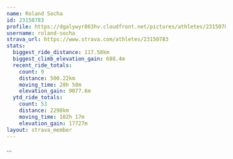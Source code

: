 ```yaml
---
name: Roland Socha
id: 23150783
profile: https://dgalywyr863hv.cloudfront.net/pictures/athletes/23150783/14745672/4/large.jpg
username: roland-socha
strava_url: https://www.strava.com/athletes/23150783
stats:
  biggest_ride_distance: 117.58km
  biggest_climb_elevation_gain: 688.4m
  recent_ride_totals:
    count: 9
    distance: 500.22km
    moving_time: 28h 50m
    elevation_gain: 9077.6m
  ytd_ride_totals:
    count: 53
    distance: 2298km
    moving_time: 102h 17m
    elevation_gain: 17727m
layout: strava_member
--- 
```

...
